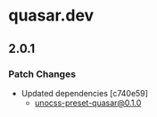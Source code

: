 # quasar.dev

## 2.0.1

### Patch Changes

- Updated dependencies [c740e59]
  - unocss-preset-quasar@0.1.0
